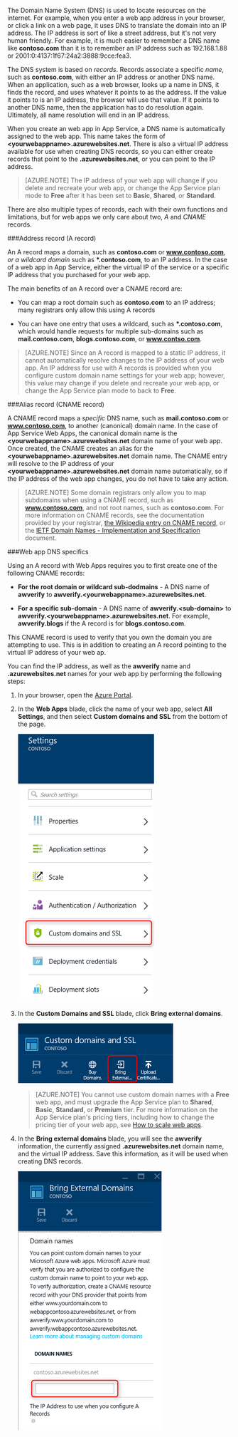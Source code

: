 The Domain Name System (DNS) is used to locate resources on the internet. For example, when you enter a web app address in your browser, or click a link on a web page, it uses DNS to translate the domain into an IP address. The IP address is sort of like a street address, but it's not very human friendly. For example, it is much easier to remember a DNS name like **contoso.com** than it is to remember an IP address such as 192.168.1.88 or 2001:0:4137:1f67:24a2:3888:9cce:fea3.

The DNS system is based on *records*. Records associate a specific *name*, such as **contoso.com**, with either an IP address or another DNS name. When an application, such as a web browser, looks up a name in DNS, it finds the record, and uses whatever it points to as the address. If the value it points to is an IP address, the browser will use that value. If it points to another DNS name, then the application has to do resolution again. Ultimately, all name resolution will end in an IP address.

When you create an web app in App Service, a DNS name is automatically assigned to the web app. This name takes the form of **&lt;yourwebappname&gt;.azurewebsites.net**. There is also a virtual IP address available for use when creating DNS records, so you can either create records that point to the **.azurewebsites.net**, or you can point to the IP address.

> [AZURE.NOTE] The IP address of your web app will change if you delete and recreate your web app, or change the App Service plan mode to **Free** after it has been set to **Basic**, **Shared**, or **Standard**.

There are also multiple types of records, each with their own functions and limitations, but for web apps we only care about two, *A* and *CNAME* records.

###Address record (A record)

An A record maps a domain, such as **contoso.com** or **www.contoso.com**, *or a wildcard domain* such as **\*.contoso.com**, to an IP address. In the case of a web app in App Service, either the virtual IP of the service or a specific IP address that you purchased for your web app.

The main benefits of an A record over a CNAME record are:

* You can map a root domain such as **contoso.com** to an IP address; many registrars only allow this using A records

* You can have one entry that uses a wildcard, such as **\*.contoso.com**, which would handle requests for multiple sub-domains such as **mail.contoso.com**, **blogs.contoso.com**, or **www.contso.com**.

> [AZURE.NOTE] Since an A record is mapped to a static IP address, it cannot automatically resolve changes to the IP address of your web app. An IP address for use with A records is provided when you configure custom domain name settings for your web app; however, this value may change if you delete and recreate your web app, or change the App Service plan mode to back to **Free**.

###Alias record (CNAME record)

A CNAME record maps a *specific* DNS name, such as **mail.contoso.com** or **www.contoso.com**, to another (canonical) domain name. In the case of App Service Web Apps, the canonical domain name is the **&lt;yourwebappname>.azurewebsites.net** domain name of your web app. Once created, the CNAME creates an alias for the **&lt;yourwebappname>.azurewebsites.net** domain name. The CNAME entry will resolve to the IP address of your **&lt;yourwebappname>.azurewebsites.net** domain name automatically, so if the IP address of the web app changes, you do not have to take any action.

> [AZURE.NOTE] Some domain registrars only allow you to map subdomains when using a CNAME record, such as **www.contoso.com**, and not root names, such as **contoso.com**. For more information on CNAME records, see the documentation provided by your registrar, <a href="http://en.wikipedia.org/wiki/CNAME_record">the Wikipedia entry on CNAME record</a>, or the <a href="http://tools.ietf.org/html/rfc1035">IETF Domain Names - Implementation and Specification</a> document.

###Web app DNS specifics

Using an A record with Web Apps requires you to first create one of the following CNAME records:

* **For the root domain or wildcard sub-dodmains** - A DNS name of **awverify** to  **awverify.&lt;yourwebappname&gt;.azurewebsites.net**.

* **For a specific sub-domain** - A DNS name of **awverify.&lt;sub-domain>** to **awverify.&lt;yourwebappname&gt;.azurewebsites.net**. For example, **awverify.blogs** if the A record is for **blogs.contoso.com**.

This CNAME record is used to verify that you own the domain you are attempting to use. This is in addition to creating an A record pointing to the virtual IP address of your web ap.

You can find the IP address, as well as the **awverify** name and **.azurewebsites.net** names for your web app by performing the following steps:

1. In your browser, open the [Azure Portal](https://portal.azure.com).

2. In the **Web Apps** blade, click the name of your web app, select **All Settings**, and then select **Custom domains and SSL** from the bottom of the page.

	![](./media/custom-dns-web-site/dncmntask-cname-6.png)

3. In the **Custom Domains and SSL** blade, click **Bring external domains**.

	![](./media/custom-dns-web-site/dncmntask-cname-7.png)

	> [AZURE.NOTE] You cannot use custom domain names with a **Free** web app, and must upgrade the App Service plan to **Shared**, **Basic**, **Standard**, or **Premium** tier. For more information on the App Service plan's pricing tiers, including how to change the pricing tier of your web app, see [How to scale web apps](../articles/web-sites-scale.md).

6. In the **Bring external domains** blade, you will see the **awverify** information, the currently assigned **.azurewebsites.net** domain name, and the virtual IP address. Save this information, as it will be used when creating DNS records.

	![](./media/custom-dns-web-site/dncmntask-cname-8.png)
